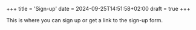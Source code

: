 +++
title = 'Sign-up'
date = 2024-09-25T14:51:58+02:00
draft = true
+++

This is where you can sign up or get a link to the sign-up form.
